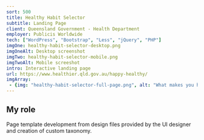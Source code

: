 ```yaml
---
sort: 500
title: Healthy Habit Selector
subtitle: Landing Page
client: Queensland Government - Health Department
employer: Publicis Worldwide
tech: ["WordPress", "Bootstrap", "Less", "jQuery", "PHP"]
imgOne: healthy-habit-selector-desktop.png
imgOneAlt: Desktop screenshot
imgTwo: healthy-habit-selector-mobile.png
imgTwoAlt: Mobile screeshot
intro: Interactive landing page
url: https://www.healthier.qld.gov.au/happy-healthy/
imgArray:
 - {img: "healthy-habit-selector-full-page.png", alt: "What makes you happy? Select three #happyHealthyHabits you like doing. Full page mobile and desktop view."}
---
```


## My role

Page template development from design files provided by the UI designer and creation of custom taxonomy.
